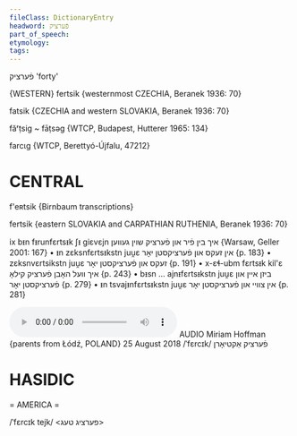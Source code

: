 ```yaml
---
fileClass: DictionaryEntry
headword: פֿערציק
part_of_speech: 
etymology: 
tags: 
---
```

פֿערציק
'forty'

{WESTERN}
fertsik {westernmost CZECHIA, Beranek 1936: 70}

fatsik {CZECHIA and western SLOVAKIA, Beranek 1936: 70}

făʳṭsig ~ fāṭsəg {WTCP, Budapest, Hutterer 1965: 134}

farcɩg {WTCP, Berettyó-Újfalu, 47212}

CENTRAL
========

f'eʀtsik {Birnbaum transcriptions}

fertsik {eastern SLOVAKIA and CARPATHIAN RUTHENIA, Beranek 1936: 70}

ix bᵻn fᵻrunfɛrtsᵻk ʃᵻ giɛvɛjn איך בין פֿיר און פֿערציק שוין געווען {Warsaw, Geller 2001: 167}
	•	ᵻn zɛksnfɛrtsᵻkstn juu̯ɛ אין זעקס און פֿערציקסטן יאָר {p. 183}
	•	zɛksnvɛrtsikstn juu̯ɛ זעקס און פֿערציקסטן יאָר {p. 191}
	•	x-ɛɬ-ubm fɛrtsᵻk kil'ɛ איך וועל האָבן פֿערציק קילאָ {p. 243}
	•	bᵻsn ... ajnᵻfɛrtsᵻkstn juu̯ɛ ביזן איין און פֿערציקסטן יאָר {p. 279}
	•	ᵻn tsvajᵻnfɛrtsᵻkstn juu̯ɛ אין צוויי און פֿערציקסטן יאָר {p. 281}

<audio controls src="https://ia801508.us.archive.org/11/items/MiriamHoffman/Miriam%20Hoffman%2025%20August%202018%20-%20fertsik%20aktyornmp3.mp3"></audio>
AUDIO Miriam Hoffman {parents from Łódź, POLAND} 25 August 2018
/ˈfɛrcɪk/
פֿערציק אַקטיאָרן

HASIDIC
=======
= AMERICA = 

/ˈfɛrcɪk tejk/ <פערציג טעג>
